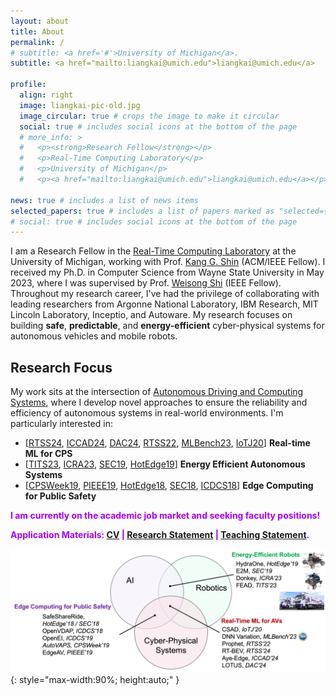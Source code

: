 ```yaml
---
layout: about
title: About
permalink: /
# subtitle: <a href='#'>University of Michigan</a>.
subtitle: <a href="mailto:liangkai@umich.edu">liangkai@umich.edu</a> 

profile:
  align: right
  image: liangkai-pic-old.jpg
  image_circular: true # crops the image to make it circular
  social: true # includes social icons at the bottom of the page
  # more_info: >
  #   <p><strong>Research Fellow</strong></p>
  #   <p>Real-Time Computing Laboratory</p>
  #   <p>University of Michigan</p>
  #   <p><a href="mailto:liangkai@umich.edu">liangkai@umich.edu</a></p>

news: true # includes a list of news items
selected_papers: true # includes a list of papers marked as "selected={true}"
# social: true # includes social icons at the bottom of the page
---
```


<!-- ## About Me -->

I am a Research Fellow in the [Real-Time Computing Laboratory](https://rtcl.eecs.umich.edu/rtclweb/) at the University of Michigan, working with Prof. [Kang G. Shin](https://web.eecs.umich.edu/~kgshin/) (ACM/IEEE Fellow). I received my Ph.D. in Computer Science from Wayne State University in May 2023, where I was supervised by Prof. [Weisong Shi](https://www.weisongshi.org/) (IEEE Fellow). Throughout my research career, I've had the privilege of collaborating with leading researchers from Argonne National Laboratory, IBM Research, MIT Lincoln Laboratory, Inceptio, and Autoware. My research focuses on building **safe**, **predictable**, and **energy-efficient** cyber-physical systems for autonomous vehicles and mobile robots.

## Research Focus

My work sits at the intersection of [Autonomous Driving and Computing Systems](https://arxiv.org/abs/2009.14349), where I develop novel approaches to ensure the reliability and efficiency of autonomous systems in real-world environments. I'm particularly interested in:

- [[RTSS24](https://rtcl.eecs.umich.edu/rtclweb/assets/publications/2024/rtss24-liu.pdf), [ICCAD24](https://www.arxiv.org/abs/2408.05363), [DAC24](https://dl.acm.org/doi/10.1145/3649329.3657310), [RTSS22](https://weisongshi.org/papers/liu22-prophet.pdf), [MLBench23](https://arxiv.org/abs/2209.05487), [IoTJ20](https://arxiv.org/abs/2009.14349)] **Real-time ML for CPS** 
- [[TITS23](https://ieeexplore.ieee.org/document/10153345), [ICRA23](https://ieeexplore.ieee.org/document/10161110), [SEC19](https://dl.acm.org/doi/10.1145/3318216.3363302), [HotEdge19](https://weisongshi.org/hydraone/)] **Energy Efficient Autonomous Systems**
- [[CPSWeek19](https://dl.acm.org/doi/10.1145/3313237.3313303), [PIEEE19](https://ieeexplore.ieee.org/document/8744265), [HotEdge18](https://www.usenix.org/conference/hotedge18/presentation/liu), [SEC18](https://ieeexplore.ieee.org/document/8567654), [ICDCS18](https://ieeexplore.ieee.org/document/8416394)] **Edge Computing for Public Safety**

<span style="color: #A500FF;"><strong>I am currently on the academic job market and seeking faculty positions!</strong></span>

<!-- **Application Materials:** [CV](../assets/pdf/CV-Liangkai_Liu.pdf) | [Research Statement](../assets/pdf/research.pdf) | [Teaching Statement](../assets/pdf/teaching.pdf) -->
<span style="color: #A500FF;"><strong>Application Materials: [CV](../assets/pdf/CV-Liangkai_Liu.pdf) | [Research Statement](../assets/pdf/research.pdf) | [Teaching Statement](../assets/pdf/teaching.pdf).</strong></span>

![Research Overview](../assets/img/research-overview.png){: style="max-width:90%; height:auto;" }